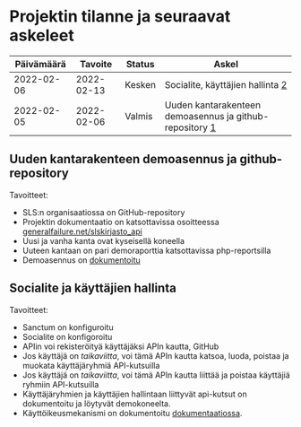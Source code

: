 # Projektin tilanne ja seuraavat askeleet

| Päivämäärä | Tavoite | Status | Askel |
|------------|---------|-------|--------|
| 2022-02-06 | 2022-02-13 | Kesken | Socialite, käyttäjien hallinta [2](#socialite-ja-k%C3%A4ytt%C3%A4jien-hallinta)|
| 2022-02-05 | 2022-02-06 | Valmis | Uuden kantarakenteen demoasennus ja github-repository [1](#uuden-kantarakenteen-demoasennus-ja-github-repository) |


## Uuden kantarakenteen demoasennus ja github-repository

Tavoitteet:  

* SLS:n organisaatiossa on GitHub-repository
* Projektin dokumentaatio on katsottavissa osoitteessa [generalfailure.net/slskirjasto_api](http://generalfailure.net/slskirjasto_api)
* Uusi ja vanha kanta ovat kyseisellä koneella
* Uuteen kantaan on pari demoraporttia katsottavissa php-reportsilla
* Demoasennus on [dokumentoitu](demo.md)
 
## Socialite ja käyttäjien hallinta

Tavoitteet:  

* Sanctum on konfiguroitu 
* Socialite on konfigoroitu
* APIin voi rekisteröityä käyttäjäksi APIn kautta, GitHub
* Jos käyttäjä on _taikaviitta_, voi tämä APIn kautta katsoa, luoda, poistaa ja muokata käyttäjäryhmiä API-kutsuilla
* Jos käyttäjä on _taikaviitta_, voi tämä APIn kautta liittää ja poistaa käyttäjiä ryhmiin API-kutsuilla
* Käyttäjäryhmien ja käyttäjien hallintaan liittyvät api-kutsut on dokumentoitu ja löytyvät demokoneelta.
* Käyttöikeusmekanismi on dokumentoitu [dokumentaatiossa](api/permissions.md).
